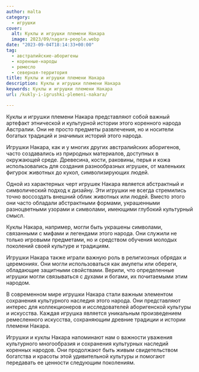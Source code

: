 ```yaml
---
author: malta
category:
  - игрушки
cover:
  alt: Куклы и игрушки племени Накара
  image: 2023/09/nagara-people.webp
date: "2023-09-04T18:14:33+00:00"
tag:
  - австралийские-аборигены
  - коренные-народы
  - ремесло
  - северная-территория
title: Куклы и игрушки племени Накара
description: Куклы и игрушки племени Накара
keywords: Куклы и игрушки племени Накара
url: /kukly-i-igrushki-plemeni-nakara/

---
```

Куклы и игрушки племени Накара представляют собой важный артефакт этнической и культурной истории этого коренного народа Австралии. Они не просто предметы развлечения, но и носители богатых традиций и значимых историй этого народа.

Игрушки Накара, как и у многих других австралийских аборигенов, часто создавались из природных материалов, доступных в окружающей среде. Древесина, кости, раковины, перья и кожа использовались для создания разнообразных игрушек, от маленьких фигурок животных до кукол, символизирующих людей.

Одной из характерных черт игрушек Накара является абстрактный и символический подход к дизайну. Эти игрушки не всегда стремились точно воссоздать внешний облик животных или людей. Вместо этого они часто обладали абстрактными формами, украшенными разноцветными узорами и символами, имеющими глубокий культурный смысл.

Куклы Накара, например, могли быть украшены символами, связанными с мифами и легендами этого народа. Они служили не только игровыми предметами, но и средством обучения молодых поколений своей культуре и традициям.

Игрушки Накара также играли важную роль в религиозных обрядах и церемониях. Они могли использоваться как амулеты или обереги, обладающие защитными свойствами. Верили, что определенные игрушки могли связываться с духами и богами, их почитаемыми этим народом.

В современном мире игрушки Накара стали важным элементом сохранения культурного наследия этого народа. Они представляют интерес для коллекционеров и исследователей аборигенской культуры и искусства. Каждая игрушка является уникальным произведением ремесленного искусства, сохраняющим древние традиции и истории племени Накара.

Игрушки и куклы Накара напоминают нам о важности уважения культурного многообразия и сохранения культурных наследий коренных народов. Они продолжают быть живым свидетельством богатства и красоты этой удивительной культуры и помогают передавать ее ценности следующим поколениям.
